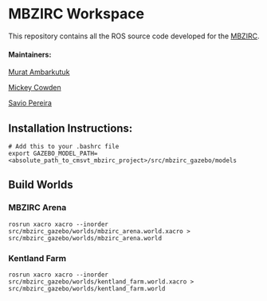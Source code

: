 # MBZIRC Workspace

This repository contains all the ROS source code developed for the [MBZIRC](http://www.mbzirc.com).

#### Maintainers:
[Murat Ambarkutuk](https://github.com/eroniki)

[Mickey Cowden](https://github.com/mickey13)

[Savio Pereira](https://github.com/JesusSaves747)

## Installation Instructions:

    # Add this to your .bashrc file
    export GAZEBO_MODEL_PATH=<absolute_path_to_cmsvt_mbzirc_project>/src/mbzirc_gazebo/models

## Build Worlds

### MBZIRC Arena

    rosrun xacro xacro --inorder src/mbzirc_gazebo/worlds/mbzirc_arena.world.xacro > src/mbzirc_gazebo/worlds/mbzirc_arena.world

### Kentland Farm

    rosrun xacro xacro --inorder src/mbzirc_gazebo/worlds/kentland_farm.world.xacro > src/mbzirc_gazebo/worlds/kentland_farm.world
